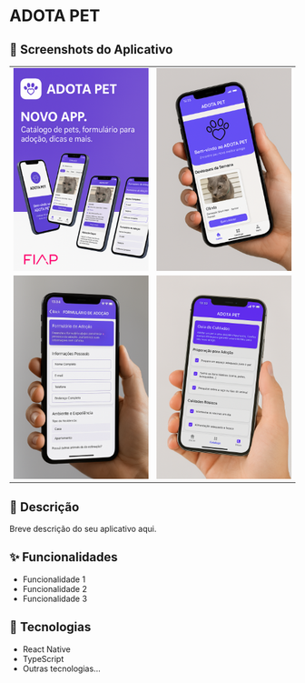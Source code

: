 # ADOTA PET

## 📱 Screenshots do Aplicativo

<div align="center">
  <table>
    <tr>
      <td align="center">
        <img src="assets/BannerAPP.png" width="400px" alt="Tela 1"/>
      </td>
      <td align="center">
        <img src="assets/InicioAPP.png" width="400px" alt="Tela 2"/>
      </td>
    </tr>
    <tr>
      <td align="center">
        <img src="assets/FormAPP.png" width="400px" alt="Tela 3"/>
      </td>
      <td align="center">
        <img src="assets/DicasAPP.png" width="400px" alt="Tela 4"/>
      </td>
    </tr>
  </table>
</div>

## 📝 Descrição

Breve descrição do seu aplicativo aqui.

## ✨ Funcionalidades

- Funcionalidade 1
- Funcionalidade 2
- Funcionalidade 3

## 🚀 Tecnologias

- React Native
- TypeScript
- Outras tecnologias...
